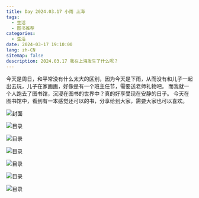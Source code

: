 ```yaml
---
title: Day 2024.03.17 小雨 上海
tags:
  - 生活
  - 图书推荐
categories:
  - 生活
date: 2024-03-17 19:10:00
lang: zh-CN
sitemap: false
description: 2024.03.17 我在上海发生了什么呢？
---
```

今天是周日，和平常没有什么太大的区别，因为今天是下雨，从而没有和儿子一起出去玩，儿子在家画画，好像是有一个班主任节，需要送老师礼物吧。
而我就一个人跑去了图书馆，沉浸在图书的世界中？真的好享受现在安静的日子。
今天在图书馆中，看到有一本感觉还可以的书，分享给到大家，需要大家也可以喜欢。

![封面](ccb52ae1f2e187ede86f4e98564d82e.jpg)

![目录](710f13b8831e3d772edda1e3c8df9a0.jpg)

![目录](fd5a3572e8bccee91ea97bfc57aa02f.jpg)

![目录](169c0aae9a1550d85190dc2e1ae66c4.jpg)

![目录](429684c94a39ba12ad5a592359fc1f5.jpg)

![目录](939a2e00a09f856ce059dfe7f0519a6.jpg)

![目录](7ccd0545bb712f1c307afc27e4df0c4.jpg)

